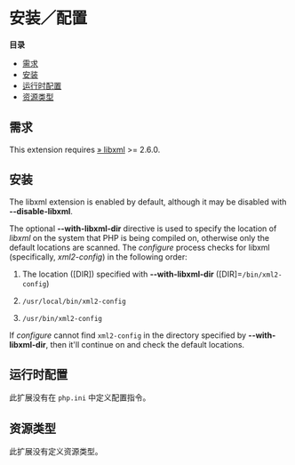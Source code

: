安装／配置
==========

**目录**

-   [需求](/libxml/setup.html#需求)
-   [安装](/libxml/setup.html#安装)
-   [运行时配置](/libxml/setup.html#运行时配置)
-   [资源类型](/libxml/setup.html#资源类型)

需求
----

This extension requires
<a href="http://www.xmlsoft.org/" class="link external">» libxml</a> \>=
2.6.0.

安装
----

The libxml extension is enabled by default, although it may be disabled
with **--disable-libxml**.

The optional **--with-libxml-dir** directive is used to specify the
location of *libxml* on the system that PHP is being compiled on,
otherwise only the default locations are scanned. The *configure*
process checks for libxml (specifically, *xml2-config*) in the following
order:

1.  The location (\[DIR\]) specified with **--with-libxml-dir**
    (\[DIR\]=`/bin/xml2-config`)

2.  `/usr/local/bin/xml2-config`

3.  `/usr/bin/xml2-config`

If *configure* cannot find `xml2-config` in the directory specified by
**--with-libxml-dir**, then it'll continue on and check the default
locations.

运行时配置
----------

此扩展没有在 `php.ini` 中定义配置指令。

资源类型
--------

此扩展没有定义资源类型。
